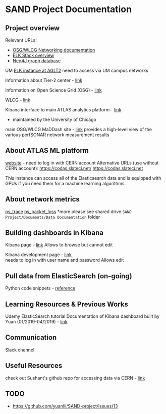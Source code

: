 # SAND Project Documentation

## Project overview
Relevant URLs:
- [OSG/WLCG Networking documentation](https://logz.io/learn/complete-guide-elk-stack/)
- [ELK Stack overview](https://logz.io/learn/complete-guide-elk-stack/)
- [Neo4J graph database](https://neo4j.com/)

UM [ELK instance at AGLT2](http://atgrid.grid.umich.edu/app/kibana) 
need to access via UM campus networks

Information about Tier-2 center - [link](http://www.aglt2.org/)

Information on Open Science Grid (OSG) - [link](https://opensciencegrid.org/)

WLCG - [link](http://wlcg.web.cern.ch/)

Kibana interface to main ATLAS analytics platform - [link](https://atlas-kibana.mwt2.org:5601/)
- maintained by the University of Chicago

main OSG/WLCG MaDDash site - [link](https://psmad.opensciencegrid.org/maddash-webui/)
provides a high-level view of the various perfSONAR network measurement results

## About ATLAS ML platform

[website](https://www.atlas-ml.org/) - need to log in with CERN account
Alternative URLs (use without CERN account):
https://codas.slateci.net/
https://codas.slateci.net

This instance can access all of the Elasticsearch data and is equipped with GPUs if you need them for a machine learning algorithms.

## About network metrics
[ps_trace](https://docs.google.com/document/d/176NkqR9OZfFuxFft4I4nGvaXQpe9_YsYNfiVHGDNWb4/edit)
[ps_packet_loss](https://docs.google.com/document/d/1ZUzwhU6qldpqx1FYE_f49T1o97y_UOe6PXPtRPp6emA/edit)
*more please see shared drive `SAND Project/Documents/Data Documentation` folder

## Building dashboards in Kibana
Kibana page - [link](https://atlas-kibana.mwt2.org/)
Allows to browse but cannot edit

Kibana development page - [link](https://atlas-kibana.mwt2.org:5601/)    
needs to log in with user name and password
Allows edit

## Pull data from ElasticSearch (on-going)
Python code snippets - [reference](https://github.com/UM-UROP-Network-Analytics/database)

## Learning Resources & Previous Works
Udemy ElasticSearch tutorial
Documentation of Kibana dashboard built by Yuan (01/2019-04/2019) - [link](https://docs.google.com/document/d/1CocyHsLBG0MI_rFNZF7C6KoFXW2kBmSVBh2wvR3n4O8/edit)

## Communication
[Slack channel](https://app.slack.com/client/T79T949JQ/DFT725D9P/)


## Useful Resources
check out Sushant's github repo for accessing data via CERN - [link](https://github.com/sand-ci/Analytics)

## TODO
- https://github.com/yuanlii/SAND-project/issues/13

